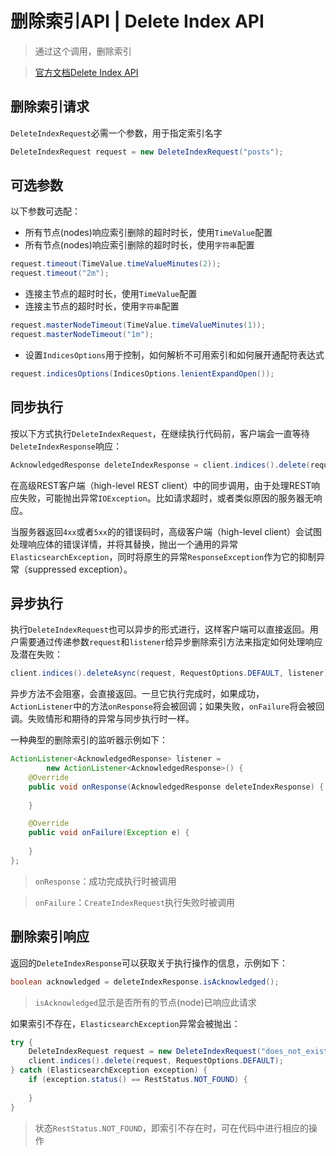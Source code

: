 # 删除索引API | Delete Index API

> 通过这个调用，删除索引

> [官方文档Delete Index API](https://www.elastic.co/guide/en/elasticsearch/client/java-rest/current/java-rest-high-delete-index.html)

## 删除索引请求

`DeleteIndexRequest`必需一个参数，用于指定索引名字

```java
DeleteIndexRequest request = new DeleteIndexRequest("posts");
```

## 可选参数

以下参数可选配：

- 所有节点(nodes)响应索引删除的超时时长，使用`TimeValue`配置
- 所有节点(nodes)响应索引删除的超时时长，使用`字符串`配置

```java
request.timeout(TimeValue.timeValueMinutes(2));
request.timeout("2m");
```

- 连接主节点的超时时长，使用`TimeValue`配置
- 连接主节点的超时时长，使用`字符串`配置

```java
request.masterNodeTimeout(TimeValue.timeValueMinutes(1));
request.masterNodeTimeout("1m");
```

- 设置`IndicesOptions`用于控制，如何解析不可用索引和如何展开通配符表达式

```java
request.indicesOptions(IndicesOptions.lenientExpandOpen());
```

## 同步执行

按以下方式执行`DeleteIndexRequest`，在继续执行代码前，客户端会一直等待`DeleteIndexResponse`响应：

```java
AcknowledgedResponse deleteIndexResponse = client.indices().delete(request, RequestOptions.DEFAULT);
```

在高级REST客户端（high-level REST client）中的同步调用，由于处理REST响应失败，可能抛出异常`IOException`。比如请求超时，或者类似原因的服务器无响应。

当服务器返回`4xx`或者`5xx`的的错误码时，高级客户端（high-level client）会试图处理响应体的错误详情，并将其替换，抛出一个通用的异常`ElasticsearchException`，同时将原生的异常`ResponseException`作为它的抑制异常（suppressed exception）。

## 异步执行

执行`DeleteIndexRequest`也可以异步的形式进行，这样客户端可以直接返回。用户需要通过传递参数`request`和`listener`给异步删除索引方法来指定如何处理响应及潜在失败：

```java
client.indices().deleteAsync(request, RequestOptions.DEFAULT, listener);
```

异步方法不会阻塞，会直接返回。一旦它执行完成时，如果成功，`ActionListener`中的方法`onResponse`将会被回调；如果失败，`onFailure`将会被回调。失败情形和期待的异常与同步执行时一样。

一种典型的删除索引的监听器示例如下：

```java
ActionListener<AcknowledgedResponse> listener =
        new ActionListener<AcknowledgedResponse>() {
    @Override
    public void onResponse(AcknowledgedResponse deleteIndexResponse) {
        
    }

    @Override
    public void onFailure(Exception e) {
        
    }
};
```

> `onResponse`：成功完成执行时被调用

> `onFailure`：`CreateIndexRequest`执行失败时被调用

## 删除索引响应

返回的`DeleteIndexResponse`可以获取关于执行操作的信息，示例如下：

```java
boolean acknowledged = deleteIndexResponse.isAcknowledged();
```

> `isAcknowledged`显示是否所有的节点(node)已响应此请求

如果索引不存在，`ElasticsearchException`异常会被抛出：

```java
try {
    DeleteIndexRequest request = new DeleteIndexRequest("does_not_exist");
    client.indices().delete(request, RequestOptions.DEFAULT);
} catch (ElasticsearchException exception) {
    if (exception.status() == RestStatus.NOT_FOUND) {
        
    }
}
```

> 状态`RestStatus.NOT_FOUND`，即索引不存在时，可在代码中进行相应的操作
